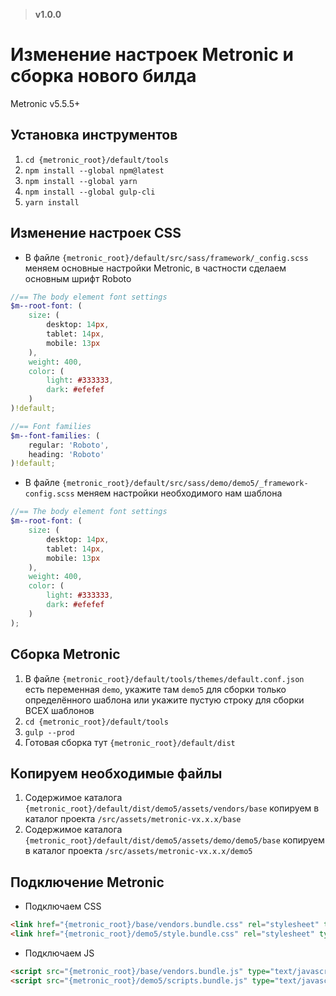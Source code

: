 > **v1.0.0**

# Изменение настроек Metronic и сборка нового билда
Metronic v5.5.5+

## Установка инструментов
1. `cd {metronic_root}/default/tools`
2. `npm install --global npm@latest`
3. `npm install --global yarn`
4. `npm install --global gulp-cli`
5. `yarn install`

## Изменение настроек CSS
- В файле `{metronic_root}/default/src/sass/framework/_config.scss` меняем основные настройки Metronic, в частности сделаем основным шрифт Roboto
```scss
//== The body element font settings
$m--root-font: (
    size: (
        desktop: 14px,
        tablet: 14px,
        mobile: 13px
    ),
    weight: 400,
    color: (
        light: #333333,
        dark: #efefef
    )
)!default;

//== Font families
$m--font-families: (
    regular: 'Roboto',
    heading: 'Roboto'
)!default;
```
- В файле `{metronic_root}/default/src/sass/demo/demo5/_framework-config.scss` меняем настройки необходимого нам шаблона
```scss
//== The body element font settings
$m--root-font: (
    size: (
        desktop: 14px,
        tablet: 14px,
        mobile: 13px
    ),
    weight: 400,
    color: (
        light: #333333,
        dark: #efefef
    )
);
```

## Сборка Metronic
1. В файле `{metronic_root}/default/tools/themes/default.conf.json` есть переменная `demo`, укажите там `demo5` для сборки только определённого шаблона или укажите пустую строку для сборки ВСЕХ шаблонов
2. `cd {metronic_root}/default/tools`
3. `gulp --prod`
4. Готовая сборка тут `{metronic_root}/default/dist`

## Копируем необходимые файлы
1. Содержимое каталога `{metronic_root}/default/dist/demo5/assets/vendors/base` копируем в каталог проекта `/src/assets/metronic-vx.x.x/base`
2. Содержимое каталога `{metronic_root}/default/dist/demo5/assets/demo/demo5/base` копируем в каталог проекта `/src/assets/metronic-vx.x.x/demo5`

## Подключение Metronic
- Подключаем CSS
```html
<link href="{metronic_root}/base/vendors.bundle.css" rel="stylesheet" type="text/css">
<link href="{metronic_root}/demo5/style.bundle.css" rel="stylesheet" type="text/css">
```
- Подключаем JS
```html
<script src="{metronic_root}/base/vendors.bundle.js" type="text/javascript"></script>
<script src="{metronic_root}/demo5/scripts.bundle.js" type="text/javascript"></script>
```